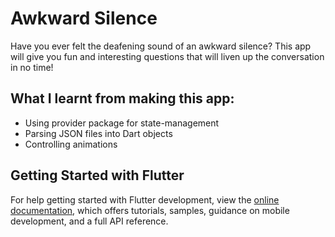 # Awkward Silence

Have you ever felt the deafening sound of an awkward silence?
This app will give you fun and interesting questions that will liven up the conversation in no time!

## What I learnt from making this app:
- Using provider package for state-management
- Parsing JSON files into Dart objects
- Controlling animations


## Getting Started with Flutter

For help getting started with Flutter development, view the
[online documentation](https://docs.flutter.dev/), which offers tutorials,
samples, guidance on mobile development, and a full API reference.
